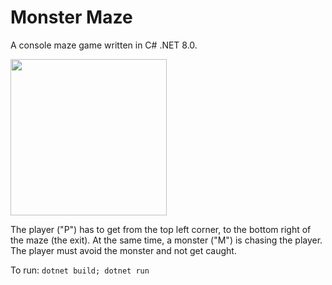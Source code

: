 # Monster Maze

A console maze game written in C# .NET 8.0.

<img src="./monstermazescreenshot.jpg" width=250>

The player ("P") has to get from the top left corner, to the bottom right of the maze (the exit).   At the same time, a monster ("M") is chasing the player.   The player must avoid the monster and not get caught.

To run: ```dotnet build; dotnet run```
